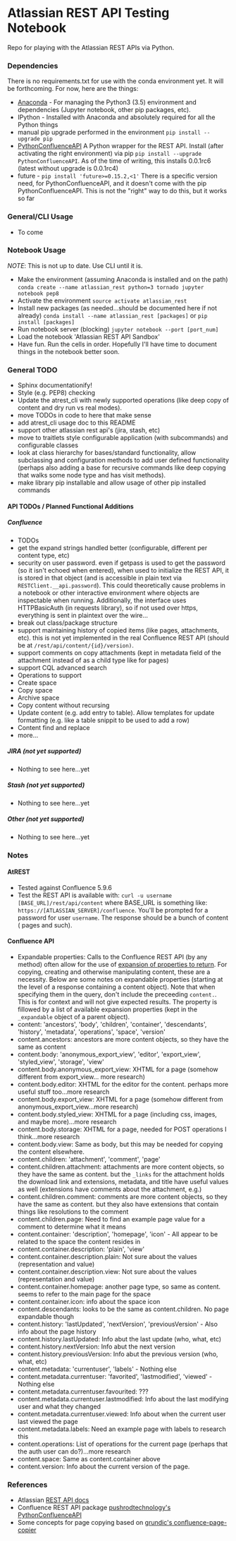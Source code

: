# Atlassian REST API Testing Notebook
Repo for playing with the Atlassian REST APIs via Python.

### Dependencies
There is no requirements.txt for use with the conda environment yet. It will be
forthcoming. For now, here are the things:
* [Anaconda](https://www.continuum.io/why-anaconda) - For managing the Python3
  (3.5) environment and dependencies (Jupyter notebook, other pip packages,
  etc).
* IPython - Installed with Anaconda and absolutely required for all the Python
  things
* manual pip upgrade performed in the environment `pip install --upgrade pip`
* [PythonConfluenceAPI](https://github.com/pushrodtechnology/PythonConfluenceAPI)
  A Python wrapper for the REST API. Install (after activating the right
  environment) via pip `pip install --upgrade PythonConfluenceAPI`. As of the
  time of writing, this installs 0.0.1rc6 (latest without upgrade is 0.0.1rc4)
* future - `pip install 'future>=0.15.2,<1'` There is a specific version need,
  for PythonConfluenceAPI, and it doesn't come with the pip
  PythonConfluenceAPI. This is not the "right" way to do this, but it works so
  far

### General/CLI Usage
* To come

### Notebook Usage
_NOTE_: This is not up to date. Use CLI until it is.

* Make the environment (assuming Anaconda is installed and on the path)
`conda create --name atlassian_rest python=3 tornado jupyter notebook pep8`
* Activate the environment
`source activate atlassian_rest`
* Install new packages (as needed...should be documented here if not already)
`conda install --name atlassian_rest [packages]` or `pip install [packages]`
* Run notebook server (blocking) `jupyter notebook --port [port_num]`
* Load the notebook 'Atlassian REST API Sandbox'
* Have fun. Run the cells in order. Hopefully I'll have time to document things
  in the notebook better soon.

### General TODO
* Sphinx documentationify!
* Style (e.g. PEP8) checking
* Update the atrest_cli with newly supported operations (like deep copy of
    content and dry run vs real modes).
* move TODOs in code to here that make sense
* add atrest_cli usage doc to this README
* support other atlassian rest api's (jira, stash, etc)
* move to traitlets style configurable application (with subcommands) and
  configurable classes
* look at class hierarchy for bases/standard functionality, allow subclassing
  and configuration methods to add user defined functionality (perhaps also
  adding a base for recursive commands like deep copying that walks some node
  type and has visit methods).
* make library pip installable and allow usage of other pip installed commands

#### API TODOs / Planned Functional Additions
##### Confluence
* TODOs
 * get the expand strings handled better (configurable, different per content
   type, etc)
 * security on user password. even if getpass is used to get the password (so
   it isn't echoed when entered), when used to initialize the REST API,
   it is stored in that object (and is accessible in plain text via
   `RESTClient.__api.password`). This could theoretically cause problems in
   a notebook or other interactive environment where objects are inspectable
   when running. Additionally, the interface uses HTTPBasicAuth (in requests
   library), so if not used over https, everything is sent in plaintext over
   the wire...
 * break out class/package structure
 * support maintaining history of copied items (like pages, attachments, etc).
   this is not yet implemented in the real Confluence REST API (should be at
   `/rest/api/content/{id}/version)`.
 * support comments on copy attachments (kept in metadata field of the
   attachment instead of as a child type like for pages)
 * support CQL advanced search
* Operations to support
 * Create space
 * Copy space
 * Archive space
 * Copy content without recursing
 * Update content (e.g. add entry to table). Allow templates for update
   formatting (e.g. like a table snippit to be used to add a row)
 * Content find and replace
 * more...

##### JIRA (not yet supported)
* Nothing to see here...yet

##### Stash (not yet supported)
* Nothing to see here...yet

##### Other (not yet supported)
* Nothing to see here...yet


### Notes
#### AtREST
* Tested against Confluence 5.9.6
* Test the REST API is available with:
  `curl -u username [BASE_URL]/rest/api/content` where BASE_URL is something
  like: `https://[ATLASSIAN_SERVER]/confluence`. You'll be prompted for a
  password for user `username`. The response should be a bunch of content (
  pages and such).

#### Confluence API
* Expandable properties: Calls to the Confluence REST API (by any method) often
  allow for the use of [expansion of properties to return](https://developer.atlassian.com/confdev/confluence-rest-api/expansions-in-the-rest-api).
  For copying, creating and otherwise manipulating content, these are a
  necessity. Below are some notes on expandable properties (starting at the
  level of a response containing a content object). Note that when specifying
  them in the query, don't include the preceeding `content.`. This is for
  context and will not give expected results. The property is fillowed by a
  list of available expansion properties (kept in the `_expandable` object of
  a parent object).
 * content: 'ancestors', 'body', 'children', 'container', 'descendants',
            'history', 'metadata', 'operations', 'space', 'version'
 * content.ancestors: ancestors are more content objects, so they have
                      the same as content
 * content.body: 'anonymous_export_view', 'editor', 'export_view',
                 'styled_view', 'storage', 'view'
 * content.body.anonymous_export_view: XHTML for a page (somehow
                                       different from export_view...
                                       more research)
 * content.body.editor: XHTML for the editor for the content. perhaps
                        more useful stuff too...more research
 * content.body.export_view: XHTML for a page (somehow different from
                             anonymous_export_view...more research)
 * content.body.styled_view: XHTML for a page (including css, images,
                             and maybe more)...more research
 * content.body.storage: XHTML for a page, needed for POST operations
                         I think...more research
 * content.body.view: Same as body, but this may be needed for copying
                      the content elsewhere.
 * content.children: 'attachment', 'comment', 'page'
 * content.children.attachment: attachments are more content objects,
                                so they have the same as content. but
                                the `_links` for the attachment holds
                                the download link and extensions,
                                metadata, and title have useful values
                                as well (extensions have comments
                                about the attachment, e.g.)
 * content.children.comment: comments are more content objects, so
                             they have the same as content. but they
                             also have extensions that contain things
                             like resolutions to the comment
 * content.children.page: Need to find an example page value for a
                          comment to determine what it means
 * content.container: 'description', 'homepage', 'icon' - All appear to be
                      related to the space the content resides in
 * content.container.description: 'plain', 'view'
 * content.container.description.plain: Not sure about the values
                                        (representation and value)
 * content.container.description.view: Not sure about the values
                                       (representation and value)
 * content.container.homepage: another page type, so same as content. seems to
                               refer to the main page for the space
 * content.container.icon: info about the space icon
 * content.descendants: looks to be the same as content.children. No page
                        expandable though
 * content.history: 'lastUpdated', 'nextVersion', 'previousVersion' - Also info
                    about the page history
 * content.history.lastUpdated: Info abut the last update (who, what, etc)
 * content.history.nextVersion: Info abut the next version
 * content.history.previousVersion: Info abut the previous version (who, what,
                                    etc)
 * content.metadata: 'currentuser', 'labels' - Nothing else
 * content.metadata.currentuser: 'favorited', 'lastmodified', 'viewed' -
                                 Nothing else
 * content.metadata.currentuser.favourited: ???
 * content.metadata.currentuser.lastmodified: Info about the last modifying
                                              user and what they changed
 * content.metadata.currentuser.viewed: Info about when the current user last
                                        viewed the page
 * content.metadata.labels: Need an example page with labels to research this
 * content.operations: List of operations for the current page (perhaps that
                       the auth user can do?)...more research
 * content.space: Same as content.container above
 * content.version: Info about the current version of the page.

### References
* Atlassian [REST API docs](https://developer.atlassian.com/docs/atlassian-platform-common-components/rest-api-development)
* Confluence REST API package
    [pushrodtechnology's PythonConfluenceAPI](https://github.com/pushrodtechnology/PythonConfluenceAPI)
* Some concepts for page copying based on
    [grundic's confluence-page-copier](https://github.com/grundic/confluence-page-copier)
